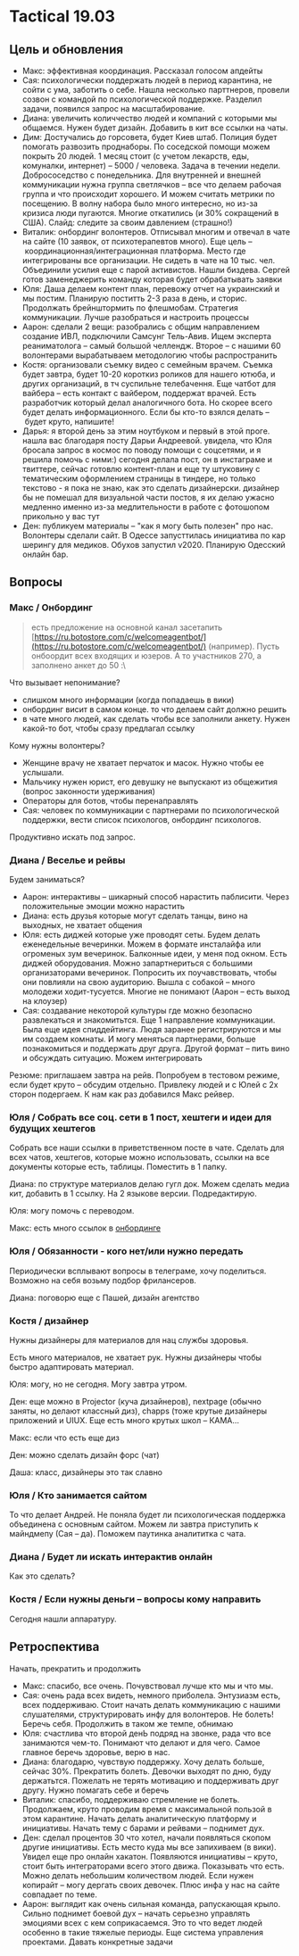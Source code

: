 # Tactical 19.03

## Цель и обновления

* Макс: эффективная координация. Рассказал голосом апдейты
* Сая: психологически поддержать людей в период карантина, не сойти с ума, заботить о себе. Нашла несколько парттнеров, провели созвон с командой по психологической поддержке. Разделил задачи, появился запрос на масштабирование. 
* Диана: увеличить количчество людей и компаний с которыми мы общаемся. Нужен будет дизайн. Добавить в кит все ссылки на чаты. 
* Дим: Достучались до горсовета, будет Киев штаб. Полиция будет помогать развозить проднаборы. По соседской помощи можем покрыть 20 людей. 1 месяц стоит \(с учетом лекарств, еды, комуналки, интернет\) – 5000 / человека. Задача в течении недели. Добрососедство с понедельника. Для внутренней и внешней коммуникации нужна группа светлячков – все что делаем рабочая группа и что происходит хорошего. И можем считать метрики по посещению. В волну набора было много интересно, но из-за кризиса люди пугаются. Многие откатились \(и 30% сокращений в США\). Слайд: следите за своим давлением \(страшно!\)
* Виталик: онбординг волонтеров. Отписывал многим и отвечал в чате на сайте \(10 заявок, от психотерапевтов много\). Еще цель – координационная/интеграционная платформа. Место где интегрированы все организации. Не сидеть в чате на 10 тыс. чел. Объединили усилия еще с парой активистов. Нашли биздева. Сергей готов заменеджерить команду которая будет обрабатывать заявки
* Юля: Даша делаем контент план, перевожу отчет на украинский и мы постим. Планирую поститть 2-3 раза в день, и сторис. Продолжать брейнштормить по флешмобам. Стратегия коммуникации. Лучше разобраться и настроить процессы
* Аарон: сделали 2 вещи: разобрались с общим направлением создание ИВЛ, подключили Самсунг Тель-Авив. Ищем эксперта реаниматолога – самый большой челлендж. Второе – с нашими 60 волонтерами вырабатываем методологию чтобы распространить
* Костя: организовали съемку видео с семейным врачем. Съемка будет завтра, будет 10-20 короткиз роликов для нашего ютюба, и других организаций, в тч суспильне телебачення. Еще чатбот для вайбера – есть контакт с вайбером, поддержат врачей. Есть разработчик который делал аналогичного бота. Но скорее всего будет делать информационного. Если бы кто-то взялся делать – будет круто, напишите!
* Дарья: я второй день за этим ноутбуком и первый в этой проге. нашла вас благодаря посту Дарьи Андреевой. увидела, что Юля бросала запрос в космос по поводу помощи с соцсетями, и я решила помочь с ними:\) сегодня делала пост, он в инстаграме и твиттере, сейчас готовлю контент-план и еще ту штуковину с тематическим оформлением страницы в тиндере, но только текстово - я пока не знаю, как это сделать дизайнерски. дизайнер бы не помешал для визуальной части постов, я их делаю ужасно медленно именно из-за медлительности в работе с фотошопом прикольно у вас тут
* Ден: публикуем материалы – "как я могу быть полезен" про нас. Волонтеры сделали сайт. В Одессе запусттилась инициатива по кар шерингу для медиков. Обухов запустил v2020. Планирую Одесский онлайн бар.

## Вопросы

### Макс / Онбординг

> есть предложение на основной канал засетапить [https://ru.botostore.com/c/welcomeagentbot/](https://ru.botostore.com/c/welcomeagentbot/) \(например\). Пусть онбоордит всех входящих и юзеров. А то участников 270, а заполнено анкет до 50 :\

Что вызывает непонимание?

* слишком много информации \(когда попадаешь в вики\)
* онбординг висит в самом конце. то что делаем сайт должно решить
* в чате много людей, как сделать чтобы все заполнили анкету. Нужен какой-то бот, чтобы сразу предлагал ссылку

Кому нужны волонтеры?

* Женщине врачу не хватает перчаток и масок. Нужно чтобы ее услышали.
* Мальчику нужен юрист, его девушку не выпускают из общежития \(вопрос законности удерживания\)
* Операторы для ботов, чтобы перенаправлять
* Сая: человек по коммуникации с партнерами по психологической поддержки, вести список психологов, онбординг психологов.

Продуктивно искать под запрос.

### Диана / Веселье и рейвы

Будем заниматься?

* Аарон: интерактивы – шикарный способ нарастить паблисити. Через положительные эмоции можно нарастить
* Диана: есть друзья которые могут сделать танцы, вино на выходных, не хватает общения
* Юля: есть диджей которые уже проводят сеты. Будем делать еженедельные вечеринки. Можем в формате инсталайфа или огроменых зум вечеринок. Балконные идеи, у меня под окном. Есть диджей оборудования. Можно запартнериться с большими организаторами вечеринок. Попросить их поучавствовать, чтобы они повлияли на свою аудиторию. Вышла с собакой – много молодежи ходит-тусуется. Многие не понимают \(Аарон – есть выход на клоузер\)
* Сая: создавание некоторой культуры где можно безопасно развлекаться и знакомитьтся. Еще 1 направление коммуникации. Была еще идея спиддейтинга. Людя заранее регистрируются и мы им создаем комнаты. И могу меняться партнерами, больше познакомиться и поддержать друг друга. Другой формат – пить вино и обсуждать ситуацию. Можем интегрировать

Резюме: приглашаем завтра на рейв. Попробуем в тестовом режиме, если будет круто – обсудим отдельно.  Привлеку людей и с Юлей с 2х сторон подергаем. К нам как раз добавился Макс рейвер.

### Юля / Собрать все соц. сети в 1 пост, хештеги и идеи для будущих хештегов

Собрать все наши ссылки в приветственном посте в чате. Сделать для всех чатов, хештегов, которые можно использовать, ссылки на все документы которые есть, таблицы. Поместить в 1 папку.

Диана: по структуре материалов делаю гугл док. Можем сделать медиа кит, добавить в 1 ссылку. На 2 языкове версии. Подредактирую.

Юля: могу помочь с переводом.

Макс: есть много ссылок в [онбординге](../../../informaciya-dlya-volonterov-onboarding.md)

### Юля / Обязанности - кого нет/или нужно передать

Периодически всплывают вопросы в телеграме, хочу поделиться. Возможно на себя возьму подбор фрилансеров. 

Диана: поговорю еще с Пашей, дизайн агентство

### Костя / дизайнер

Нужны дизайнеры для материалов для нац службы здоровья. 

Есть много материалов, не хватает рук. Нужны дизайнеры чтобы быстро адаптировать материал. 

Юля: могу, но не сегодня. Могу завтра утром.

Ден: еще можно в Projector \(куча дизайнеров\), nextpage \(обычно заняты, но делают классный диз\), chapps \(тоже крутые дизайнеры приложений и UIUX. Еще есть много крутых школ – КАМА... 

Макс: если что есть еще диз

Ден: можно сделать дизайн форс \(чат\)

Даша: класс, дизайнеры это так славно

### Юля / Кто занимается сайтом

То что делает Андрей. Не поняла будет ли психологическая поддержка объединена с основным сайтом. Можем ли завтра приступить к майндмепу \(Сая – да\). Поможем паутинка аналититка с чата.

### Диана / Будет ли искать интерактив онлайн

Как это сделать?

### Костя / Если нужны деньги – вопросы кому направить

Сегодня нашли аппаратуру. 

### 

## Ретроспектива

Начать, прекратить и продолжить

* Макс: спасибо, все очень. Почувствовал лучше кто мы и что мы.
* Сая: очень рада всех видеть, немного приболела. Энтузиазм есть, всех поддерживаю. Стоит начать делать коммуникацию с нашими слушателями, структурировать инфу для волонтеров. Не болеть! Беречь себя. Продолжить в таком же темпе, обнимаю
* Юля: счастлива что второй денЬ подряд на звонке, рада что все занимаются чем-то. Понимают что делают и для чего. Самое главное беречь здоровье, верю в нас.
* Диана: благодарю, чувствую поддержку. Хочу делать больше, сейчас 30%. Прекратить болеть. Девочки выходят по дню, буду держатьтся. Пожелать не терять мотивацию и поддерживать друг другу. Нужно помагать себе и беречь
* Виталик: спасибо, поддерживаю стремление не болеть. Продолжаем, круто проводим время с максимальной пользой в этом карантине. Начать делать аналитическую платформу и инициативы. Начать тему с барами и рейвами – поднимет дух.
* Ден: сделал процентов 30 что хотел, начали появляться скопом другие инициативы. Есть место куда мы все запихиваем \(в вики\). Увидел еще про онлайн хакатон. Появляются инициативы – круто, стоит быть интеграторами всего этого движа. Показывать что есть. Можно делать небольшим количеством людей. Если нужен копирайт – могу дергать своих девочек. Плюс инфа у нас на сайте совпадает по теме.
* Аарон:  выглядит как очень сильная команда, рапускающая крыло. Сильно поднимет боевой дух – начать серьезно управлять эмоциями всех с кем соприкасаемся. Это то что ведет людей особенно в такие тяжелые периоды. Еще система управления проектами. Давать конкретные задачи

